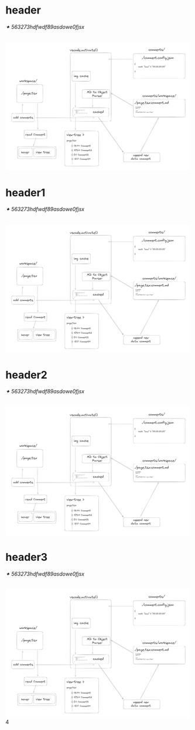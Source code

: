 # header
###### ✦ 563273hdfwdf89asdowe0fjsx
![ksdjf](./static/image.png)

# header1
###### ✦ 563273hdfwdf89asdowe0fjsx
![ksdjf](./static/image.png)

# header2
###### ✦ 563273hdfwdf89asdowe0fjsx
![ksdjf](./static/image.png)

# header3
###### ✦ 563273hdfwdf89asdowe0fjsx
![ksdjf](./static/image.png)4
